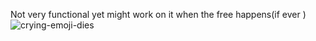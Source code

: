 Not very functional yet might work on it when the free happens(if ever ) 
![crying-emoji-dies](https://github.com/user-attachments/assets/ee1eddf9-447e-4c29-b7c9-bdd880bfa8ec)
